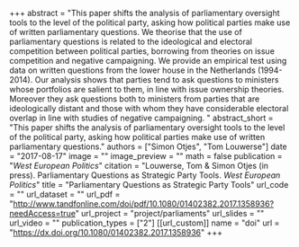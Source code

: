 +++
abstract = "This paper shifts the analysis of parliamentary oversight tools to the level of the political party, asking how political parties make use of written parliamentary questions. We theorise that the use of parliamentary questions is related to the ideological and electoral competition between political parties, borrowing from theories on issue competition and negative campaigning. We provide an empirical test using data on written questions from the lower house in the Netherlands (1994-2014). Our analysis shows that parties tend to ask questions to ministers whose portfolios are salient to them, in line with issue ownership theories. Moreover they ask questions both to ministers from parties that are ideologically distant and those with whom they have considerable electoral overlap in line with studies of negative campaigning. "
abstract_short = "This paper shifts the analysis of parliamentary oversight tools to the level of the political party, asking how political parties make use of written parliamentary questions."
authors = ["Simon Otjes", "Tom Louwerse"]
date = "2017-08-17"
image = ""
image_preview = ""
math = false
publication = "*West European Politics*"
citation = "Louwerse, Tom & Simon Otjes (in press). Parliamentary Questions as Strategic Party Tools. *West European Politics*"
title = "Parliamentary Questions as Strategic Party Tools"
url_code = ""
url_dataset = ""
url_pdf = "http://www.tandfonline.com/doi/pdf/10.1080/01402382.2017.1358936?needAccess=true"
url_project = "project/parliaments"
url_slides = ""
url_video = ""
publication_types = ["2"]
[[url_custom]]
  name = "doi"
  url = "https://dx.doi.org/10.1080/01402382.2017.1358936"
+++


